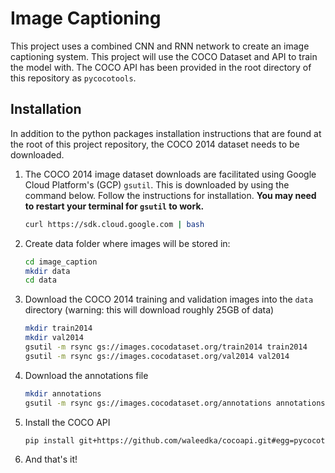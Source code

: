 # Image Captioning
This project uses a combined CNN and RNN network to create an image captioning system. This project will use the COCO Dataset and API to train the model with. The COCO API has been provided in the root directory of this repository as `pycocotools`.

## Installation
In addition to the python packages installation instructions that are found at the root of this project repository, the COCO 2014 dataset needs to be downloaded.

1. The COCO 2014 image dataset downloads are facilitated using Google Cloud Platform's (GCP) `gsutil`. This is downloaded by using the command below. Follow the instructions for installation. **You may need to restart your terminal for `gsutil` to work.** 
    ```sh
    curl https://sdk.cloud.google.com | bash
    ```
2. Create data folder where images will be stored in:
    ```sh
    cd image_caption
    mkdir data
    cd data
    ```

3. Download the COCO 2014 training and validation images into the `data` directory (warning: this will download roughly 25GB of data)
    ```sh
    mkdir train2014
    mkdir val2014
    gsutil -m rsync gs://images.cocodataset.org/train2014 train2014
    gsutil -m rsync gs://images.cocodataset.org/val2014 val2014
    ```

4. Download the annotations file
    ```sh
    mkdir annotations
    gsutil -m rsync gs://images.cocodataset.org/annotations annotations
    ```

5. Install the COCO API
    ```sh
    pip install git+https://github.com/waleedka/cocoapi.git#egg=pycocotools&subdirectory=PythonAPI
    ```

5. And that's it!
